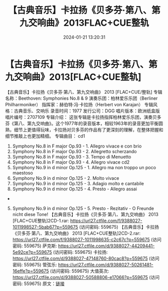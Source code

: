 ﻿---
title: 【古典音乐】卡拉扬《贝多芬·第八、第九交响曲》2013FLAC+CUE整轨
date: 2024-01-21 13:20:31
categories: 古典音乐、新世纪、纯音雅乐
tags: 纯音雅乐
---
# 【古典音乐】卡拉扬《贝多芬·第八、第九交响曲》2013[FLAC+CUE整轨]

【古典音乐】卡拉扬《贝多芬·第八、第九交响曲》 2013
[FLAC+CUE/整轨]
专辑名称：Beethoven: Symphonies No.8 & 9
演奏乐团：柏林爱乐乐团（Berliner Philharmoniker）
指挥家：赫伯特·冯·卡拉扬（Herbert von Karajan）
专辑风格：古典音乐、交响乐
录音时间：1977
发行公司：DGG
唱片版本：欧洲纸盒版
唱片编号：2707109
专辑介绍：
这张专辑是卡拉扬指挥柏林爱乐乐团，演奏贝多芬《第八、第九交响曲》。这个1977年的录音版本，相较1963年的录音更加平衡圆熟，细节上更值得玩味，卡拉扬对贝多芬的作品有了更深刻的理解，在整体把握和细节推敲上也更加精细。
专辑曲目：
cd1
01. Symphony No.8 in F major Op.93 - 1. Allegro vivace e con
brio
02. Symphony No.8 in F major Op.93 - 2. Allegretto
scherzando
03. Symphony No.8 in F major Op.93 - 3. Tempo di Menuetto
04. Symphony No.8 in F major Op.93 - 4. Allegro vivace
cd2
01. Symphony No.9 in d minor Op.125 - 1. Allegro ma non troppo
un poco maestoso
02. Symphony No.9 in d minor Op.125 - 2. Molto vivace
03. Symphony No.9 in d minor Op.125 - 3. Adagio molto e
cantabile
04. Symphony No.9 in d minor Op.125 - 4. Presto - Allegro assai
-
05. Symphony No.9 in d minor Op.125 - 5. Presto - Rezitativ - O
Freunde nicht diese Tone!
【古典音乐】卡拉扬《贝多芬·第八、第九交响曲》 2013 [FLAC+CUE整轨]2CD-1.rar: https://url27.ctfile.com/f/9388027-1011998527-5bab67?p=559675
(访问密码: 559675)
【古典音乐】卡拉扬《贝多芬·第八、第九交响曲》 2013 [FLAC+CUE整轨]2CD-2.rar: https://url27.ctfile.com/f/9388027-1011998635-c2c67c?p=559675
(访问密码: 559675)
萨克斯: https://url27.ctfile.com/d/9388027-44209441-5e92ce?p=559675
(访问密码: 559675)
卡拉扬: https://url27.ctfile.com/d/9388027-47148760-80cac8?p=559675
(访问密码: 559675)
管弦乐: https://url27.ctfile.com/d/9388027-50261481-16effe?p=559675
(访问密码: 559675)
大值英次: https://url27.ctfile.com/d/9388027-50588806-e17066?p=559675
(访问密码: 559675)
原文：[链接](https://blog.sina.com.cn/s/blog_1647c7e7601031497.html)